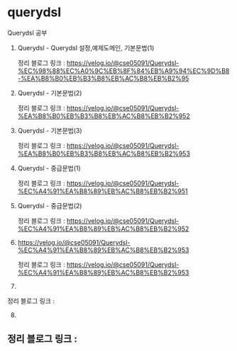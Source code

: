 # querydsl
Querydsl 공부


1. Querydsl - Querydsl 설정,예제도메인, 기본문법(1)
   
   정리 블로그 링크 : https://velog.io/@cse05091/Querydsl-%EC%98%88%EC%A0%9C%EB%8F%84%EB%A9%94%EC%9D%B8-%EA%B8%B0%EB%B3%B8%EB%AC%B8%EB%B2%95
2. Querydsl - 기본문법(2)

   정리 블로그 링크 : https://velog.io/@cse05091/Querydsl-%EA%B8%B0%EB%B3%B8%EB%AC%B8%EB%B2%952
3. Querydsl - 기본문법(3)

   정리 블로그 링크 : https://velog.io/@cse05091/Querydsl-%EA%B8%B0%EB%B3%B8%EB%AC%B8%EB%B2%953
4. Querydsl - 중급문법(1)

   정리 블로그 링크 : https://velog.io/@cse05091/Querydsl-%EC%A4%91%EA%B8%89%EB%AC%B8%EB%B2%951
5. Querydsl - 중급문법(2)
   
   정리 블로그 링크 : https://velog.io/@cse05091/Querydsl-%EC%A4%91%EA%B8%89%EB%AC%B8%EB%B2%952
6. https://velog.io/@cse05091/Querydsl-%EC%A4%91%EA%B8%89%EB%AC%B8%EB%B2%953
   
   정리 블로그 링크 : https://velog.io/@cse05091/Querydsl-%EC%A4%91%EA%B8%89%EB%AC%B8%EB%B2%953

7.
   
   정리 블로그 링크 :

8.
   
   정리 블로그 링크 :
-----------------------------------------------------------------------------------------------------------------------------------------------
